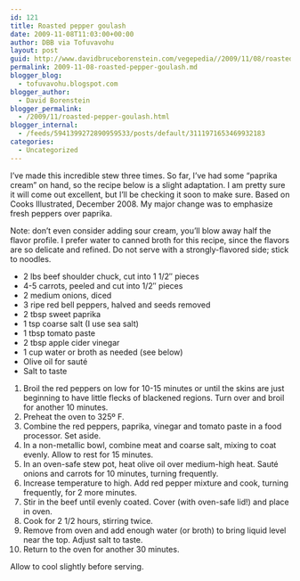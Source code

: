 ```yaml
---
id: 121
title: Roasted pepper goulash
date: 2009-11-08T11:03:00+00:00
author: DBB via Tofuvavohu
layout: post
guid: http://www.davidbruceborenstein.com/vegepedia//2009/11/08/roasted-pepper-goulash/
permalink: 2009-11-08-roasted-pepper-goulash.md
blogger_blog:
  - tofuvavohu.blogspot.com
blogger_author:
  - David Borenstein
blogger_permalink:
  - /2009/11/roasted-pepper-goulash.html
blogger_internal:
  - /feeds/5941399272890959533/posts/default/3111971653469932183
categories:
  - Uncategorized
---
```

I&#8217;ve made this incredible stew three times. So far, I&#8217;ve had some &#8220;paprika cream&#8221; on hand, so the recipe below is a slight adaptation. I am pretty sure it will come out excellent, but I&#8217;ll be checking it soon to make sure. Based on Cooks Illustrated, December 2008. My major change was to emphasize fresh peppers over paprika.

Note: don&#8217;t even consider adding sour cream, you&#8217;ll blow away half the flavor profile. I prefer water to canned broth for this recipe, since the flavors are so delicate and refined. Do not serve with a strongly-flavored side; stick to noodles.

  * 2 lbs beef shoulder chuck, cut into 1 1/2&#8243; pieces
  * 4-5 carrots, peeled and cut into 1/2&#8243; pieces
  * 2 medium onions, diced
  * 3 ripe red bell peppers, halved and seeds removed
  * 2 tbsp sweet paprika
  * 1 tsp coarse salt (I use sea salt)
  * 1 tbsp tomato paste
  * 2 tbsp apple cider vinegar
  * 1 cup water or broth as needed (see below)
  * Olive oil for sauté
  * Salt to taste

  1. Broil the red peppers on low for 10-15 minutes or until the skins are just beginning to have little flecks of blackened regions. Turn over and broil for another 10 minutes.
  2. Preheat the oven to 325º F.
  3. Combine the red peppers, paprika, vinegar and tomato paste in a food processor. Set aside.
  4. In a non-metallic bowl, combine meat and coarse salt, mixing to coat evenly. Allow to rest for 15 minutes.
  5. In an oven-safe stew pot, heat olive oil over medium-high heat. Sauté onions and carrots for 10 minutes, turning frequently.
  6. Increase temperature to high. Add red pepper mixture and cook, turning frequently, for 2 more minutes.
  7. Stir in the beef until evenly coated. Cover (with oven-safe lid!) and place in oven.
  8. Cook for 2 1/2 hours, stirring twice.
  9. Remove from oven and add enough water (or broth) to bring liquid level near the top. Adjust salt to taste.
 10. Return to the oven for another 30 minutes.

Allow to cool slightly before serving.